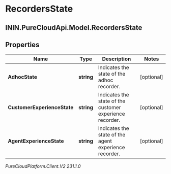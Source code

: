 # RecordersState

## ININ.PureCloudApi.Model.RecordersState

## Properties

|Name | Type | Description | Notes|
|------------ | ------------- | ------------- | -------------|
| **AdhocState** | **string** | Indicates the state of the adhoc recorder. | [optional] |
| **CustomerExperienceState** | **string** | Indicates the state of the customer experience recorder. | [optional] |
| **AgentExperienceState** | **string** | Indicates the state of the agent experience recorder. | [optional] |



_PureCloudPlatform.Client.V2 231.1.0_
